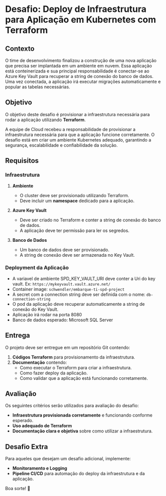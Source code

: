 ﻿   # Desafio: Deploy de Infraestrutura para Aplicação em Kubernetes com Terraform

   ## Contexto

   O time de desenvolvimento finalizou a construção de uma nova aplicação que precisa ser implantada em um ambiente em nuvem. Essa aplicação está conteinerizada e sua principal responsabilidade é conectar-se ao Azure Key Vault para recuperar a string de conexão do banco de dados. Uma vez conectada, a aplicação irá executar migrações automaticamente e popular as tabelas necessárias.


   ## Objetivo

   O objetivo deste desafio é provisionar a infraestrutura necessária para rodar a aplicação utilizando **Terraform**.

   A equipe de Cloud recebeu a responsabilidade de provisionar a infraestrutura necessária para que a aplicação funcione corretamente. O desafio está em criar um ambiente Kubernetes adequado, garantindo a segurança, escalabilidade e confiabilidade da solução.

   ## Requisitos

   ### Infraestrutura

   1. **Ambiente**
      - O cluster deve ser provisionado utilizando Terraform.
      - Deve incluir um **namespace** dedicado para a aplicação.

   2. **Azure Key Vault**
      - Deve ser criado no Terraform e conter a string de conexão do banco de dados.
      - A aplicação deve ter permissão para ler os segredos.

   3. **Banco de Dados**
      - Um banco de dados deve ser provisionado.
      - A string de conexão deve ser armazenada no Key Vault.

   ### Deployment da Aplicação

   - A variavel de ambiente SPD_KEY_VAULT_URI deve conter a Uri do key vault. Ex: `https://mykeyvault.vault.azure.net/`
   - Container image: `schwendler/embarque-ti-spd-project`
   - A secret com a connection string deve ser definida com o nome: `db-connection-string`
   - O pod da aplicação deve recuperar automaticamente a string de conexão do Key Vault.
   - Aplicação irá rodar na porta 8080
   - Banco de dados esperado: Microsoft SQL Server

   ## Entrega

   O projeto deve ser entregue em um repositório Git contendo:

   1. **Códigos Terraform** para provisionamento da infraestrutura.
   3. **Documentação** contendo:
      - Como executar o Terraform para criar a infraestrutura.
      - Como fazer deploy da aplicação.
      - Como validar que a aplicação está funcionando corretamente.

   ## Avaliação

   Os seguintes critérios serão utilizados para avaliação do desafio:

   - **Infraestrutura provisionada corretamente** e funcionando conforme esperado.
   - **Uso adequado de Terraform**
   - **Documentação clara e objetiva** sobre como utilizar a infraestrutura.

   ## Desafio Extra

   Para aqueles que desejam um desafio adicional, implemente:
   - **Monitoramento e Logging**
   - **Pipeline CI/CD** para automação do deploy da infraestrutura e da aplicação.

   Boa sorte! 🚀

